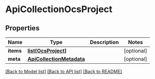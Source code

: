 # ApiCollectionOcsProject

## Properties
Name | Type | Description | Notes
------------ | ------------- | ------------- | -------------
**items** | [**list[OcsProject]**](OcsProject.md) |  | [optional] 
**meta** | [**ApiCollectionMetadata**](ApiCollectionMetadata.md) |  | [optional] 

[[Back to Model list]](../README.md#documentation-for-models) [[Back to API list]](../README.md#documentation-for-api-endpoints) [[Back to README]](../README.md)



